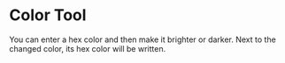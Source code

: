 # Color Tool

You can enter a hex color and then make it brighter or darker. Next to the changed color, its hex color will be written.
